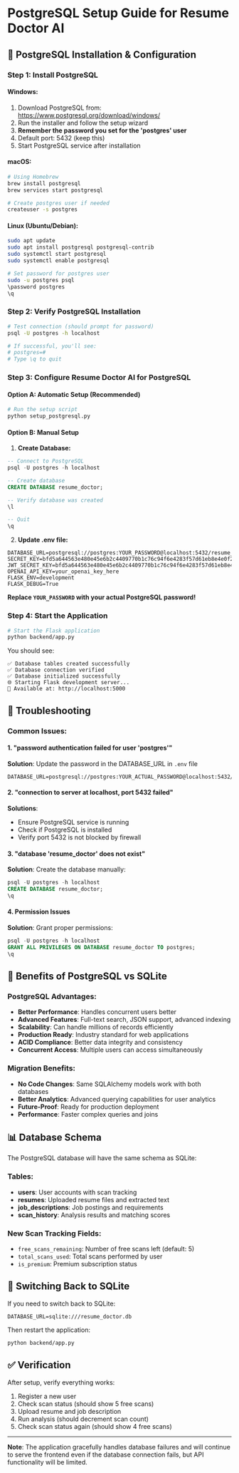 # PostgreSQL Setup Guide for Resume Doctor AI

## 🐘 PostgreSQL Installation & Configuration

### Step 1: Install PostgreSQL

#### Windows:
1. Download PostgreSQL from: https://www.postgresql.org/download/windows/
2. Run the installer and follow the setup wizard
3. **Remember the password you set for the 'postgres' user**
4. Default port: 5432 (keep this)
5. Start PostgreSQL service after installation

#### macOS:
```bash
# Using Homebrew
brew install postgresql
brew services start postgresql

# Create postgres user if needed
createuser -s postgres
```

#### Linux (Ubuntu/Debian):
```bash
sudo apt update
sudo apt install postgresql postgresql-contrib
sudo systemctl start postgresql
sudo systemctl enable postgresql

# Set password for postgres user
sudo -u postgres psql
\password postgres
\q
```

### Step 2: Verify PostgreSQL Installation
```bash
# Test connection (should prompt for password)
psql -U postgres -h localhost

# If successful, you'll see:
# postgres=#
# Type \q to quit
```

### Step 3: Configure Resume Doctor AI for PostgreSQL

#### Option A: Automatic Setup (Recommended)
```bash
# Run the setup script
python setup_postgresql.py
```

#### Option B: Manual Setup

1. **Create Database:**
```sql
-- Connect to PostgreSQL
psql -U postgres -h localhost

-- Create database
CREATE DATABASE resume_doctor;

-- Verify database was created
\l

-- Quit
\q
```

2. **Update .env file:**
```env
DATABASE_URL=postgresql://postgres:YOUR_PASSWORD@localhost:5432/resume_doctor
SECRET_KEY=bfd5a644563e480e45e6b2c4409770b1c76c94f6e4283f57d61eb8e4e0f2e0b2
JWT_SECRET_KEY=bfd5a644563e480e45e6b2c4409770b1c76c94f6e4283f57d61eb8e4e0f2e0b2
OPENAI_API_KEY=your_openai_key_here
FLASK_ENV=development
FLASK_DEBUG=True
```

**Replace `YOUR_PASSWORD` with your actual PostgreSQL password!**

### Step 4: Start the Application
```bash
# Start the Flask application
python backend/app.py
```

You should see:
```
✅ Database tables created successfully
✅ Database connection verified
✅ Database initialized successfully
🌐 Starting Flask development server...
📍 Available at: http://localhost:5000
```

## 🔧 Troubleshooting

### Common Issues:

#### 1. "password authentication failed for user 'postgres'"
**Solution**: Update the password in the DATABASE_URL in `.env` file
```env
DATABASE_URL=postgresql://postgres:YOUR_ACTUAL_PASSWORD@localhost:5432/resume_doctor
```

#### 2. "connection to server at localhost, port 5432 failed"
**Solutions**:
- Ensure PostgreSQL service is running
- Check if PostgreSQL is installed
- Verify port 5432 is not blocked by firewall

#### 3. "database 'resume_doctor' does not exist"
**Solution**: Create the database manually:
```sql
psql -U postgres -h localhost
CREATE DATABASE resume_doctor;
\q
```

#### 4. Permission Issues
**Solution**: Grant proper permissions:
```sql
psql -U postgres -h localhost
GRANT ALL PRIVILEGES ON DATABASE resume_doctor TO postgres;
\q
```

## 🚀 Benefits of PostgreSQL vs SQLite

### PostgreSQL Advantages:
- **Better Performance**: Handles concurrent users better
- **Advanced Features**: Full-text search, JSON support, advanced indexing
- **Scalability**: Can handle millions of records efficiently
- **Production Ready**: Industry standard for web applications
- **ACID Compliance**: Better data integrity and consistency
- **Concurrent Access**: Multiple users can access simultaneously

### Migration Benefits:
- **No Code Changes**: Same SQLAlchemy models work with both databases
- **Better Analytics**: Advanced querying capabilities for user analytics
- **Future-Proof**: Ready for production deployment
- **Performance**: Faster complex queries and joins

## 📊 Database Schema

The PostgreSQL database will have the same schema as SQLite:

### Tables:
- **users**: User accounts with scan tracking
- **resumes**: Uploaded resume files and extracted text
- **job_descriptions**: Job postings and requirements
- **scan_history**: Analysis results and matching scores

### New Scan Tracking Fields:
- `free_scans_remaining`: Number of free scans left (default: 5)
- `total_scans_used`: Total scans performed by user
- `is_premium`: Premium subscription status

## 🔄 Switching Back to SQLite

If you need to switch back to SQLite:
```env
DATABASE_URL=sqlite:///resume_doctor.db
```

Then restart the application:
```bash
python backend/app.py
```

## ✅ Verification

After setup, verify everything works:
1. Register a new user
2. Check scan status (should show 5 free scans)
3. Upload resume and job description
4. Run analysis (should decrement scan count)
5. Check scan status again (should show 4 free scans)

---

**Note**: The application gracefully handles database failures and will continue to serve the frontend even if the database connection fails, but API functionality will be limited.
